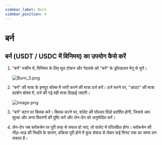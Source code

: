 ```yaml
---
sidebar_label: Burn
sidebar_position: 4
---
```


# बर्न

## बर्न (USDT / USDC में विनिमय) का उपयोग कैसे करें

1. "बर्न" स्क्रीन में, विनिमय के लिए मूल टोकन और नेटवर्क को "बर्न" के ड्रॉपडाउन मेनू से चुनें।

   ![Burn_3.png](/img/docs/Burn_1.png)

2. "बर्न" की मात्रा के इनपुट बॉक्स में जारी करने की मात्रा दर्ज करें। दर्ज करने पर, "आउट" की मात्रा प्रदर्शन बॉक्स में, दर्ज की गई वही मात्रा दिखाई जाएगी।

   ![image.png](/img/docs/Burn_2.png)

3. "बर्न" बटन पर क्लिक करें। क्लिक करने पर, वॉलेट की पॉपअप विंडो प्रदर्शित होगी, जिससे आप शुल्क और अन्य विवरणों की पुष्टि करें और लेन-देन को अनुमोदित करें।
4. लेन-देन जब ब्लॉकचेन पर पूरी तरह से सफल हो जाए, तो वालेट में परिलक्षित होगा। ब्लॉकचेन की भीड़-भाड़ की स्थिति के कारण, प्रक्रिया पूरी होने में कुछ सेकंड से लेकर कई मिनट तक का समय लग सकता है।